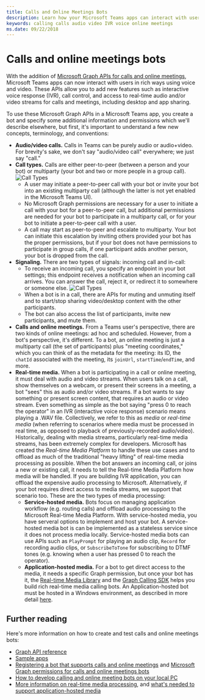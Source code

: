 ```yaml
---
title: Calls and Online Meetings Bots
description: Learn how your Microsoft Teams apps can interact with users using voice and video using Microsoft Graph APIs for calls and online meetings.
keywords: calling calls audio video IVR voice online meetings
ms.date: 09/22/2018
---
```


# Calls and online meetings bots

With the addition of [Microsoft Graph APIs for calls and online meetings](https://developer.microsoft.com/en-us/graph/docs/api-reference/beta/resources/calls-api-overview), Microsoft Teams apps can now interact with users in rich ways using voice and video. These APIs allow you to add new features such as interactive voice response (IVR), call control, and access to real-time audio and/or video streams for calls and meetings, including desktop and app sharing.

To use these Microsoft Graph APIs in a Microsoft Teams app, you create a bot and specify some additional information and permissions which we'll describe elsewhere, but first, it's important to understand a few new concepts, terminology, and conventions:

* **Audio/video calls.** Calls in Teams can be purely audio or audio+video. For brevity's sake, we don't say "audio/video call" everywhere; we just say "call."
* **Call types.** Calls are either peer-to-peer (between a person and your bot) or multiparty (your bot and two or more people in a group call).
  ![Call Types](~/assets/images/calls-and-meetings/call-types.png)
  * A user may initiate a peer-to-peer call with your bot or invite your bot into an existing multiparty call (although the latter is not yet enabled in the Microsoft Teams UI).
  * No Microsoft Graph permissions are necessary for a user to initiate a call with your bot for a peer-to-peer call, but additional permissions are needed for your bot to participate in a multiparty call, or for your bot to initiate a peer-to-peer call with a user.
  * A call may start as peer-to-peer and escalate to multiparty. Your bot can initiate this escalation by inviting others provided your bot has the proper permissions, but if your bot does not have permissions to participate in group calls, if one participant adds another person, your bot is dropped from the call.
* **Signaling.** There are two types of signals: incoming call and in-call:
  * To receive an incoming call, you specify an endpoint in your bot settings; this endpoint receives a notification when an incoming call arrives. You can answer the call, reject it, or redirect it to somewhere or someone else.
  ![Call Types](~/assets/images/calls-and-meetings/call-handling.png)
  * When a bot is in a call, there are APIs for muting and unmuting itself and to start/stop sharing video/desktop content with the other participants.
  * The bot can also access the list of participants, invite new participants, and mute them.
* **Calls and online meetings.** From a Teams user's perspective, there are two kinds of online meetings: ad hoc and scheduled. However, from a bot's perspective, it's different. To a bot, an online meeting is just a multiparty call (the set of participants) plus "meeting coordinates," which you can think of as the metadata for the meeting: its ID, the `chatId` associated with the meeting, its `joinUrl`, `startTime`/`endTime`, and more.
* **Real-time media.** When a bot is participating in a call or online meeting, it must deal with audio and video streams. When users talk on a call, show themselves on a webcam, or present their screens in a meeting, a bot "sees" this as audio and/or video streams. If a bot wants to say something or present screen content, that requires an audio or video stream. Even something as simple as the bot saying "press 0 to reach the operator" in an IVR (interactive voice response) scenario means playing a .WAV file. Collectively, we refer to this as _media_ or _real-time media_ (when referring to scenarios where media must be processed in real time, as opposed to playback of previously-recorded audio/video). Historically, dealing with media streams, particularly real-time media streams, has been extremely complex for developers. Microsoft has created the _Real-time Media Platform_ to handle these use cases and to offload as much of the traditional "heavy lifting" of real-time media processing as possible.  When the bot answers an incoming call, or joins a new or existing call, it needs to tell the Real-time Media Platform how media will be handled. If you are building IVR application, you can offload the expensive audio processing to Microsoft. Alternatively, if your bot requires direct access to media streams, we support that scenario too. These are the two types of media processing:
  * **Service-hosted media.** Bots focus on managing application workflow (e.g. routing calls) and offload audio processing to the Microsoft Real-time Media Platform. With service-hosted media, you have serveral options to implement and host your bot. A service-hosted media bot is can be implemented as a stateless service since it does not process media locally. Service-hosted media bots can use APIs such as `PlayPrompt` for playing an audio clip, `Record` for recording audio clips, or `SubscribeToTone` for subscribing to DTMF tones (e.g. knowing when a user has pressed 0 to reach the operator).
  * **Application-hosted media.** For a bot to get direct access to the media, it needs a specific Graph permission, but once your bot has it, the [Real-time Media Library](https://www.nuget.org/packages/Microsoft.Graph.Calls.Media/) and the [Graph Calling SDK](https://microsoftgraph.github.io/microsoft-graph-comms-samples/docs/articles/index.html#graph-calling-sdk-and-stateful-client-builder) helps you build rich real-time media calling bots. An Application-hosted bot must be hosted in a Windows environment, as described in more detail [here](~/concepts/calls-and-meetings/requirements-considerations-real-time-media-bots).

## Further reading

Here's more information on how to create and test calls and online meetings bots:

* [Graph API reference](https://developer.microsoft.com/en-us/graph/docs/api-reference/beta/resources/calls-api-overview)
* [Sample apps](https://microsoftgraph.github.io/microsoft-graph-comms-samples/docs/articles/index.html)
* [Registering a bot that supports calls and online meetings](~/concepts/calls-and-meetings/registering-calling-bot) and [Microsoft Graph permissions for calls and online meetings bots](~/concepts/calls-and-meetings/registering-calling-bot#application-permissions)
* [How to develop calling and online meeting bots on your local PC](~/concepts/calls-and-meetings/debugging-local-testing-calling-meeting-bots)
* [More information on real-time media processing](~/concepts/calls-and-meetings/real-time-media-concepts), and [what's needed to support application-hosted media](~/concepts/calls-and-meetings/requirements-considerations-application-hosted-media-bots)
